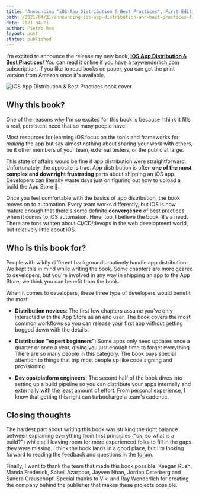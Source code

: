 ```yaml
---
title: 'Announcing "iOS App Distribution & Best Practices", First Edition'
path: /2021/04/21/announcing-ios-app-distribution-and-best-practices-first-edition 
date: 2021-04-21
author: Pietro Rea
layout: post
status: published
---
```


I'm excited to announce the release my new book, [**iOS App Distribution & Best Practices**](https://www.raywenderlich.com/books/ios-app-distribution-best-practices/v1.0)! You can read it online if you have a [raywenderlich.com](https://raywenderlich.com) subscription. If you like to read books on paper, you can get the print version from Amazon once it's available.

<img src="/pasi-cover.png" alt="iOS App Distribution & Best Practices book cover"/>

## Why this book?

One of the reasons why I'm so excited for this book is because I think it fills a real, persistent need that so many people have.

Most resources for learning iOS focus on the tools and frameworks for _making_ the app but say almost nothing about sharing your work with others, be it other members of your team, external testers, or the public at large.

This state of affairs would be fine if app distribution were straightforward. Unfortunately, the opposite is true. App distribution is often **one of the most complex and downright frustrating** parts about shipping an iOS app. Developers can literally waste days just on figuring out how to upload a build the App Store 🤯. 

Once you feel comfortable with the basics of app distribution, the book moves on to automation. Every team works differently, but iOS is now mature enough that there's some definite **convergence** of best practices when it comes to iOS automation. Here, too, I believe the book fills a need. There are tons written about CI/CD/devops in the web development world, but relatively little about iOS. 

## Who is this book for?

People with wildly different backgrounds routinely handle app distribution. We kept this in mind while writing the book. Some chapters are more geared to developers, but you're involved in any way in shipping an app to the App Store, we think you can benefit from the book.

When it comes to developers, these three type of developers would benefit the most:

- **Distribution novices**: The first few chapters assume you've only interacted with the App Store as an end user. The book covers the most common workflows so you can release your first app without getting bogged down with the details.  

- **Distribution "expert beginners"**: Some apps only need updates once a quarter or once a year, giving you just enough time to forget everything. There are so many people in this category. The book pays special attention to things that trip most people up like code signing and provisioning.

- **Dev ops/platform engineers**: The second half of the book dives into setting up a build pipeline so you can distribute your apps internally and externally with the least amount of effort. From personal experience, I know that getting this right can turbocharge a team's cadence.

## Closing thoughts

The hardest part about writing this book was striking the right balance between explaining everything from first principles ("ok, so what is a build?") while still leaving room for more experienced folks to fill in the gaps they were missing. I think the book lands in a good place, but I'm looking forward to reading the feedback and questions in the [forum](https://forums.raywenderlich.com/c/books/ios-app-distribution-and-best-practices/75). 

Finally, I want to thank the team that made this book possible: Keegan Rush, Manda Frederick, Soheil Azarpour, Jayven Nhan, Jordan Osterberg and Sandra Grauschopf. Special thanks to Viki and Ray Wenderlich for creating the company behind the publisher that makes these projects possible.

